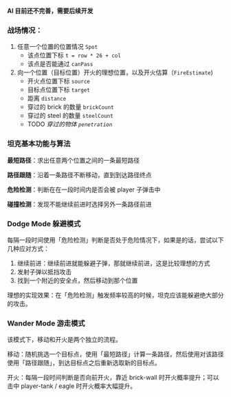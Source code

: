 **AI 目前还不完善，需要后续开发**

### 战场情况：

1. 任意一个位置的位置情况 `Spot`
   * 该点位置下标  `t = row * 26 + col`
   * 该点是否能通过 `canPass`
2. 向一个位置（目标位置）开火的理想位置，以及开火估算（`FireEstimate`)
   * 开火点位置下标 `source`
   * 目标点位置下标 `target`
   * 距离 `distance`
   * 穿过的 brick 的数量 `brickCount`
   * 穿过的 steel 的数量 `steelCount`
   * TODO *穿过的物体 `penetration`*


### 坦克基本功能与算法

**最短路径**：求出任意两个位置之间的一条最短路径

**路径跟随**：沿着一条路径不断移动，直到到达路径终点

**危险检测**：判断在在一段时间内是否会被 player 子弹击中

**碰撞检测**：发现不能继续前进时选择另外一条路径前进


### Dodge Mode 躲避模式

每隔一段时间使用「危险检测」判断是否处于危险情况下，如果是的话，尝试以下几种应对方式：

1. 继续前进：继续前进就能躲避子弹，那就继续前进，这是比较理想的方式
2. 发射子弹以抵挡攻击
3. 找到一个附近的安全点，然后移动到那个位置

理想的实现效果：在「危险检测」触发频率较高的时候，坦克应该能躲避绝大部分的攻击。

### Wander Mode 游走模式

该模式下，移动和开火是两个独立的流程。

移动：随机挑选一个目标点，使用「最短路径」计算一条路径，然后使用对该路径使用「路径跟随」，到达目标点之后重新选取新的目标点。

开火：每隔一段时间判断是否向前开火，靠近 brick-wall 时开火概率提升；可以击中 player-tank / eagle 时开火概率大幅提升。

